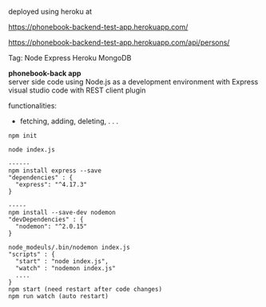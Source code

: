 deployed using heroku at

https://phonebook-backend-test-app.herokuapp.com/

https://phonebook-backend-test-app.herokuapp.com/api/persons/


Tag: Node Express Heroku MongoDB  


**phonebook-back app**  
server side code using Node.js as a development environment with Express  
visual studio code with REST client plugin  

functionalities:
  - fetching, adding, deleting, . . .

```
npm init 

node index.js

------
npm install express --save
"dependencies" : {
  "express": "^4.17.3"
}

-----
npm install --save-dev nodemon
"devDependencies" : {
  "nodemon": "^2.0.15"
}

node_modeuls/.bin/nodemon index.js
"scripts" : {
  "start" : "node index.js",
  "watch" : "nodemon index.js"
  ....
}
npm start (need restart after code changes)
npm run watch (auto restart)

```


